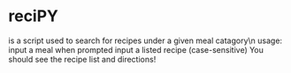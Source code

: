 # reciPY
is a script used to search for recipes under a given meal catagory\n
usage: input a meal when prompted
       input a listed recipe (case-sensitive)
       You should see the recipe list and directions!
